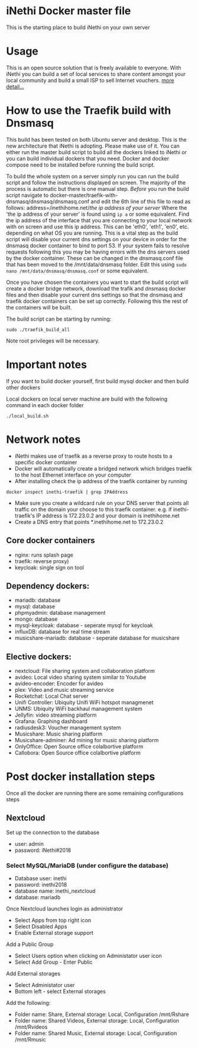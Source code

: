 # iNethi Docker master file

This is the starting place to build iNethi on your own server

# Usage
This is an open source solution that is freely available to everyone. With iNethi you can build a set of local services to share content amongst your local community and build a small ISP to sell Internet vouchers. [more detail...](https://splashg.inethi.net)

# How to use the Traefik build with Dnsmasq

This build has been tested on both Ubuntu server and desktop. This is the new architecture that iNethi is adopting. Please make use of it. You can either run the master build script to build all the dockers linked to iNethi or you can build individual dockers that you need. Docker and docker compose need to be installed before running the build script.

To build the whole system on a server simply run you can run the build script and follow the instructions displayed on screen. The majority of the process is automatic but there is one manual step. *Before* you run the build script navigate to docker-master/traefik-with-dnsmasq/dnsmasq/dnsmasq.conf and edit the 6th line of this file to read as follows:
  address=/inethihome.net/*the ip address of your server*
Where the 'the ip address of your server' is found using ``` ip a ``` or some equivalent. Find the ip address of the interface that you are connecting to your local network with on screen and use this ip address. This can be 'eth0', 'eth1', 'en0', etc. depending on what OS you are running. This is a vital step as the build script will disable your current dns settings on your device in order for the dnsmasq docker container to bind to port 53. If your system fails to resolve requests following this you may be having errors with the dns servers used by the docker container. These can be changed in the dnsmasq.conf file that has been moved to the /mnt/data/dnsmasq folder. Edit this using ``` sudo nano /mnt/data/dnsmasq/dnsmasq.conf ``` or some equivalent.

Once you have chosen the containers you want to start the build script will create a docker bridge network, download the trafik and dnsmasq docker files and then disable your current dns settings so that the dnsmasq and traefik docker containers can be set up correctly. Following this the rest of the containers will be built.

The build script can be starting by running:
```
sudo ./traefik_build_all
```
Note root privileges will be necessary.

# Important notes

If you want to build docker yourself, first build mysql docker and then build other dockers

Local dockers on local server machine are build with the following command in each docker folder

```
./local_build.sh
```

# Network notes

- iNethi makes use of traefik as a reverse proxy to route hosts to a specific docker container
- Docker will automatically create a bridged network which bridges traefik to the host Ethernet interface on your computer
- After installing check the ip address of the traefik container by running
```
docker inspect inethi-traefik | grep IPAddress
```
- Make sure you create a wildcard rule on your DNS server that points all traffic on the domain your choose to this traefik container. e.g. if inethi-traefik's IP address is 172.23.0.2 and your domain is inethihome.net
- Create a DNS entry that points *.inethihome.net to 172.23.0.2

## Core docker containers
- nginx: runs splash page
- traefik: reverse proxy)
- keycloak: single sign on tool

## Dependency dockers:
- mariadb: database
- mysql: database
- phpmyadmin: database management
- mongo: database
- mysql-keycloak: database - seperate mysql for keycloak
- influxDB: database for real time stream
- musicshare-mariadb: database - seperate database for musicshare


## Elective dockers:
- nextcloud: File sharing system and collaboration platform
- avideo: Local video sharing system similar to Youtube
- avideo-encoder: Encoder for avideo
- plex: Video and music streaming service
- Rocketchat: Local Chat server
- Unifi Controller: Ubiquity Unifi WiFi hotspot managmenet
- UNMS: Ubiquity WiFi backhaul management system
- Jellyfin: video streaming platform
- Grafana: Graphing dashboard
- radiusdesk3: Voucher management system
- Musicshare: Music sharing platform
- Musicshare-adminer: Ad mining for music sharing platform
- OnlyOffice: Open Source office colalbortive platform
- Callobora: Open Source office colalbortive platform

# Post docker installation steps

Once all the docker are running there are some remaining configurations steps

## Nextcloud

Set up the connection to the database

- user: admin
- password: iNethi#2018

### Select MySQL/MariaDB (under configure the database)
- Database user: inethi
- password: inethi2018
- database name: inethi_nextcloud
- database: mariadb

Once Nextcloud launches login as administrator

- Select Apps from top right icon
- Select Disabled Apps
- Enable External storage support

Add a Public Group

- Select Users option when clicking on Administator user icon
- Select Add Group - Enter Public

Add External storages

- Select Administator user
- Bottom left - select External storages

Add the following:
- Folder name: Share, External storage: Local, Configuration /mnt/Rshare
- Folder name: Shared Videos, External storage: Local, Configuration /mnt/Rvideos
- Folder name: Shared Music, External storage: Local, Configuration /mnt/Rmusic
